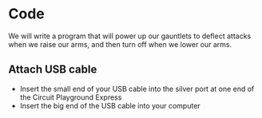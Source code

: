 # Code

We will write a program that will power up our gauntlets to deflect attacks when we raise our arms, and then turn off when we lower our arms. 

## Attach USB cable

* Insert the small end of your USB cable into the silver port at one end of the Circuit Playground Express 
* Insert the big end of the USB cable into your computer 